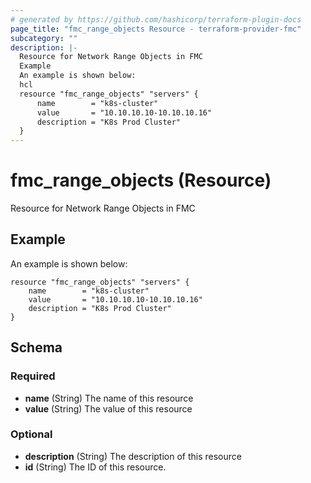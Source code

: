 ```yaml
---
# generated by https://github.com/hashicorp/terraform-plugin-docs
page_title: "fmc_range_objects Resource - terraform-provider-fmc"
subcategory: ""
description: |-
  Resource for Network Range Objects in FMC
  Example
  An example is shown below:
  hcl
  resource "fmc_range_objects" "servers" {
      name        = "k8s-cluster"
      value       = "10.10.10.10-10.10.10.16"
      description = "K8s Prod Cluster"
  }
---
```


# fmc_range_objects (Resource)

Resource for Network Range Objects in FMC

## Example
An example is shown below: 
```hcl
resource "fmc_range_objects" "servers" {
    name        = "k8s-cluster"
    value       = "10.10.10.10-10.10.10.16"
    description = "K8s Prod Cluster"
}
```



<!-- schema generated by tfplugindocs -->
## Schema

### Required

- **name** (String) The name of this resource
- **value** (String) The value of this resource

### Optional

- **description** (String) The description of this resource
- **id** (String) The ID of this resource.


